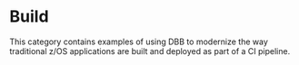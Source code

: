 # Build
This category contains examples of using DBB to modernize the way traditional z/OS applications are built and deployed as part of a CI pipeline.

